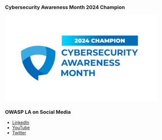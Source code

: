 
### Cybersecurity Awareness Month  2024 Champion
  ![Cybersecurity Awareness Month badge](assets/images/2024ChampionBadge-CybersecurityAwarenessMonth.png)

### OWASP LA on Social Media
* [LinkedIn](https://www.linkedin.com/company/owaspla)
* [YouTube](https://www.youtube.com/OWASPLosAngeles)
* [Twitter](https://twitter.com/owaspla)
